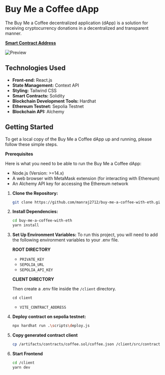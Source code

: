 # Buy Me a Coffee dApp

The Buy Me a Coffee decentralized application (dApp) is a solution for receiving cryptocurrency donations in a decentralized and transparent manner.

**[Smart Contract Address](https://sepolia.etherscan.io/address/0x548a7b8dE9133E77B02C7B79c7Db344cCc4F8DaE)**

![Preview](https://github.com/manraj2712/buy-coffee-with-eth/assets/65106261/6fbfd20e-0f0c-41fd-96c8-d294768899fd)


## Technologies Used

- **Front-end:** React.js
- **State Management:** Context API
- **Styling:** Tailwind CSS
- **Smart Contracts:** Solidity
- **Blockchain Development Tools:** Hardhat
- **Ethereum Testnet:** Sepolia Testnet
- **Blockchain API:** Alchemy

## Getting Started

To get a local copy of the Buy Me a Coffee dApp up and running, please follow these simple steps.

**Prerequisites**

Here is what you need to be able to run the Buy Me a Coffee dApp:

- Node.js (Version: >=14.x)
- A web browser with MetaMask extension (for interacting with Ethereum)
- An Alchemy API key for accessing the Ethereum network

1. **Clone the Repository:**

   ```bash
   git clone https://github.com/manraj2712/buy-me-a-coffee-with-eth.git
   ```

2. **Install Dependencies:**
   ```bash
   cd buy-me-a-coffee-with-eth
   yarn install
    ```
3. **Set Up Environment Variables:**
   To run this project, you will need to add the following environment variables to your .env file. 

    **ROOT DIRECTORY**

    - `PRIVATE_KEY`
    - `SEPOLIA_URL`
    - `SEPOLIA_API_KEY`


    **CLIENT DIRECTORY**

    Then create a .env file inside the `/client` directory.

    `cd client`

    - `VITE_CONTRACT_ADDRESS`

4. **Deploy contract on sepolia testnet:**
   
    ```bash
    npx hardhat run .\scripts\deploy.js
    ```

5. **Copy generated contract client**
   ```bash
   cp /artifacts/contracts/coffee.sol/coffee.json /client/src/contract/
   ```

6. **Start Frontend**
   ```bash
   cd /client
   yarn dev
    ```





